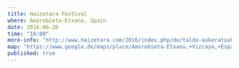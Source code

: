 ```yaml
---
title: Haizetara Festival
where: Amorebieta-Etxano, Spain
date: 2016-06-26
time: "18:00"
more-info: "http://www.haizetara.com/2016/index.php/de/talde-aukeratuak"
map: "https://www.google.de/maps/place/Amorebieta-Etxano,+Vizcaya,+España/@43.2158328,-2.7938643,12z/data=!3m1!4b1!4m2!3m1!1s0xd4e3426b0bac3a9:0x878a320d6f24718c"
published: true
---
```

